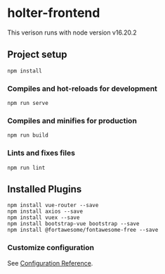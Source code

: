# holter-frontend

This verison runs with node version v16.20.2

## Project setup
```
npm install
```

### Compiles and hot-reloads for development
```
npm run serve
```

### Compiles and minifies for production
```
npm run build
```

### Lints and fixes files
```
npm run lint
```

## Installed Plugins
```
npm install vue-router --save
npm install axios --save
npm install vuex --save
npm install bootstrap-vue bootstrap --save
npm install @fortawesome/fontawesome-free --save
```

### Customize configuration
See [Configuration Reference](https://cli.vuejs.org/config/).
